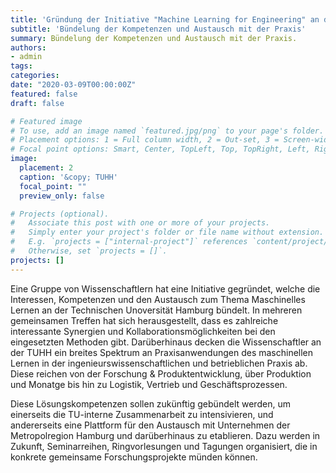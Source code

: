 ```yaml
---
title: 'Gründung der Initiative "Machine Learning for Engineering" an der TUHH'
subtitle: 'Bündelung der Kompetenzen und Austausch mit der Praxis'
summary: Bündelung der Kompetenzen und Austausch mit der Praxis.
authors:
- admin
tags:
categories:
date: "2020-03-09T00:00:00Z"
featured: false
draft: false

# Featured image
# To use, add an image named `featured.jpg/png` to your page's folder.
# Placement options: 1 = Full column width, 2 = Out-set, 3 = Screen-width
# Focal point options: Smart, Center, TopLeft, Top, TopRight, Left, Right, BottomLeft, Bottom, BottomRight
image:
  placement: 2
  caption: '&copy; TUHH'
  focal_point: ""
  preview_only: false

# Projects (optional).
#   Associate this post with one or more of your projects.
#   Simply enter your project's folder or file name without extension.
#   E.g. `projects = ["internal-project"]` references `content/project/deep-learning/index.md`.
#   Otherwise, set `projects = []`.
projects: []
---
```


Eine Gruppe von Wissenschaftlern hat eine Initiative gegründet, welche die Interessen, Kompetenzen und den Austausch zum Thema Maschinelles Lernen an der Technischen Unoversität Hamburg bündelt. In mehreren gemeinsamen Treffen hat sich herausgestellt, dass es zahlreiche interessante Synergien und Kollaborationsmöglichkeiten bei den eingesetzten Methoden gibt. Darüberhinaus decken die Wissenschaftler an der TUHH ein breites Spektrum an Praxisanwendungen des maschinellen Lernen in der ingenieurswissenschaftlichen und betrieblichen Praxis ab. Diese reichen von der Forschung & Produktentwicklung, über Produktion und Monatge bis hin zu Logistik, Vertrieb und Geschäftsprozessen. 

Diese Lösungskompetenzen sollen zukünftig gebündelt werden, um einerseits die TU-interne Zusammenarbeit zu intensivieren, und andererseits eine Plattform für den Austausch mit Unternehmen der Metropolregion Hamburg und darüberhinaus zu etablieren. Dazu werden in Zukunft, Seminarreihen, Ringvorlesungen und Tagungen organisiert, die in konkrete gemeinsame Forschungsprojekte münden können.

